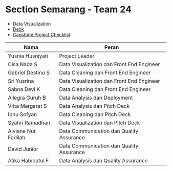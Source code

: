 # **Section Semarang - Team 24**

- [Data Visualization](https://lookerstudio.google.com/reporting/a24448db-585c-4e4e-9227-edeb3846c920)
- [Deck](https://drive.google.com/file/d/1kay7Vhg0vNFDoluHys2m4XcKjvxwrp0U/view?usp=sharing)
- [Capstone Project Checklist](https://docs.google.com/spreadsheets/d/1YD_Pp5ZU7vPA-0C6nrdUpvNgsHSs2XfuIj_-VxTGKrw/edit?gid=1726187797#gid=1726187797)


| Nama               | Peran                                       |
|--------------------|---------------------------------------------|
| Yusnia Husniyati  | Project Leader                              |
| Cisa Nada S       | Data Visualization dan Front End Engineer  |
| Gabriel Destino S | Data Cleaning dan Front End Engineer        |
| Sri Yusrina       | Data Visualization dan Front End Engineer  |
| Sabna Devi K      | Data Cleaning dan Front End Engineer        |
| Allegra Guruh B   | Data Analysis dan Deployment                |
| Vitta Margaret S  | Data Analysis dan Pitch Deck                |
| Ibnu Sofyan       | Data Cleaning dan Pitch Deck                |
| Syahri Ramadhan   | Data Visualization dan Pitch Deck           |
| Alviana Nur Fadilah | Data Communication dan Quality Assurance  |
| David Junior       | Data Communication dan Quality Assurance  |
| Atika Habibatul F | Data Analysis dan Quality Assurance        |

